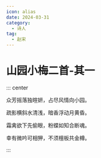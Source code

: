 ```yaml
---
icon: alias
date: 2024-03-31
category:
  - 诗人
tag:
  - 赵宋
---
```


# 山园小梅二首-其一

<!-- more -->



::: center 

众芳摇落独暄妍，占尽风情向小园。

疏影横斜水清浅，暗香浮动月黄昏。

霜禽欲下先偷眼，粉蝶如知合断魂。

幸有微吟可相狎，不须檀板共金樽。

:::